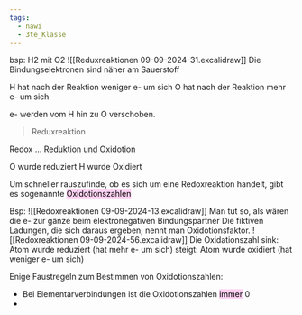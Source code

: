 ```yaml
---
tags:
  - nawi
  - 3te_Klasse
---
```

bsp: H2 mit O2
![[Reduxreaktionen 09-09-2024-31.excalidraw]]
Die Bindungselektronen sind näher am Sauerstoff

H hat nach der Reaktion weniger e- um sich
O hat nach der Reaktion mehr e- um sich

e- werden vom H hin zu O verschoben.
> Reduxreaktion

Redox ... Reduktion und Oxidotion

O wurde reduziert H wurde Oxidiert

Um schneller rauszufinde, ob es sich um eine Redoxreaktion handelt, gibt es sogenannte <mark style="background: #FFB8EBA6;">Oxidotionszahlen</mark> 

Bsp:
![[Redoxreaktionen 09-09-2024-13.excalidraw]]
Man tut so, als wären die e- zur gänze beim elektronegativen Bindungspartner
Die fiktiven Ladungen, die sich daraus ergeben, nennt man Oxidotionsfaktor.
![[Redoxreaktionen 09-09-2024-56.excalidraw]]
Die Oxidationszahl sink: Atom wurde reduziert (hat mehr e- um sich)
steigt: Atom wurde oxidiert (hat weniger e- um sich)

Enige Faustregeln zum Bestimmen von Oxidotionszahlen:
- Bei Elementarverbindungen ist die Oxidotionszahlen <mark style="background: #FFB8EBA6;">immer</mark> 0
- 